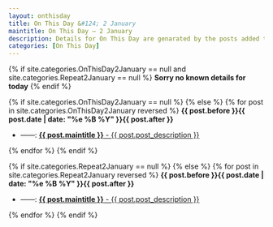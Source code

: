 ```yaml
---
layout: onthisday
title: On This Day &#124; 2 January
maintitle: On This Day — 2 January
description: Details for On This Day are genarated by the posts added to the website so the content is subject to changes/updates over time.
categories: [On This Day]
---
```


{% if site.categories.OnThisDay2January == null and site.categories.Repeat2January == null %}
<strong>Sorry no known details for today</strong>
{% endif %}

{% if site.categories.OnThisDay2January == null %}
{% else %}
{% for post in site.categories.OnThisDay2January reversed %}
<strong>{{ post.before }}{{ post.date | date: "%e %B %Y" }}{{ post.after }}</strong>
<ul>
<li> ——: <a class="{{ post.class }}" href="{{ post.url }}"><strong>{{ post.maintitle }}</strong> - {{ post.post_description }}</a></li>
</ul>
{% endfor %}
{% endif %}

{% if site.categories.Repeat2January == null %}
{% else %}
{% for post in site.categories.Repeat2January reversed %}
<strong>{{ post.before }}{{ post.date | date: "%e %B %Y" }}{{ post.after }}</strong>
<ul>
<li> ——: <a class="{{ post.class }}" href="{{ post.url }}"><strong>{{ post.maintitle }}</strong> - {{ post.post_description }}</a></li>
</ul>
{% endfor %}
{% endif %}

